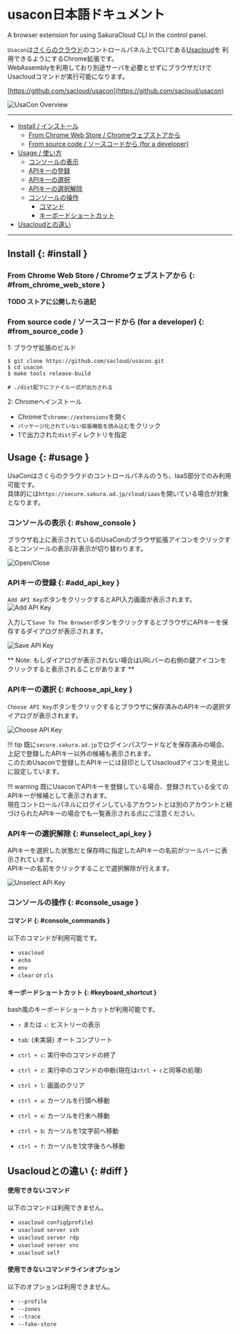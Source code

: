# usacon日本語ドキュメント

A browser extension for using SakuraCloud CLI in the control panel.

`Usacon`は[さくらのクラウド](https://cloud.sakura.ad.jp)のコントロールパネル上でCLIである[Usacloud](https://github.com/sacloud/usacloud)を
利用できるようにするChrome拡張です。  
WebAssemblyを利用しており別途サーバを必要とせずにブラウザだけでUsacloudコマンドが実行可能になります。

[https://github.com/sacloud/usacon](https://github.com/sacloud/usacon)

![UsaCon Overview](images/overview.png)

---

- [Install / インストール](#install)
    - [From Chrome Web Store / Chromeウェブストアから](#from_chrome_web_store)
    - [From source code / ソースコードから (for a developer)](#from_source_code)
- [Usage / 使い方](#usage)
    - [コンソールの表示](#show_console)
    - [APIキーの登録](#add_api_key)
    - [APIキーの選択](#choose_api_key)
    - [APIキーの選択解除](#unselect_api_key)
    - [コンソールの操作](#console_usage)
        - [コマンド](#console_commands)
        - [キーボードショートカット](#keyboard_shortcut)
- [Usacloudとの違い](#diff)
---

## Install {: #install }

### From Chrome Web Store / Chromeウェブストアから {: #from_chrome_web_store }

**TODO ストアに公開したら追記**

### From source code / ソースコードから (for a developer) {: #from_source_code }

1: ブラウザ拡張のビルド

```
$ git clone https://github.com/sacloud/usacon.git
$ cd usacon
$ make tools release-build

# ./dist配下にファイル一式が出力される
```

2: Chromeへインストール

- Chromeで`chrome://extensions`を開く
- `パッケージ化されていない拡張機能を読み込む`をクリック
- 1で出力された`dist`ディレクトリを指定

## Usage {: #usage }

UsaConはさくらのクラウドのコントロールパネルのうち、IaaS部分でのみ利用可能です。  
具体的には`https://secure.sakura.ad.jp/cloud/iaas`を開いている場合が対象となります。

### コンソールの表示 {: #show_console }

ブラウザ右上に表示されているのUsaConのブラウザ拡張アイコンをクリックするとコンソールの表示/非表示が切り替わります。

![Open/Close](images/open-close.png)

### APIキーの登録 {: #add_api_key }

`Add API Key`ボタンをクリックするとAPI入力画面が表示されます。
![Add API Key](images/add-api-key.png)

入力して`Save To The Browser`ボタンをクリックするとブラウザにAPIキーを保存するダイアログが表示されます。

![Save API Key](images/save-api-key.png)

** Note: もしダイアログが表示されない場合はURLバーの右側の鍵アイコンをクリックすると表示されることがあります **

### APIキーの選択 {: #choose_api_key }

`Choose API Key`ボタンをクリックするとブラウザに保存済みのAPIキーの選択ダイアログが表示されます。

![Choose API Key](images/choose-api-key.png)

!!! tip
    既に`secure.sakura.ad.jp`でログインパスワードなどを保存済みの場合、上記で登録したAPIキー以外の候補も表示されます。   
    このためUsaconで登録したAPIキーには目印としてUsacloudアイコンを見出しに設定しています。

!!! warning
    既にUsaconでAPIキーを登録している場合、登録されている全てのAPIキーが候補として表示されます。  
    現在コントロールパネルにログインしているアカウントとは別のアカウントと紐づけられたAPIキーの場合でも一覧表示される点にご注意ください。

### APIキーの選択解除 {: #unselect_api_key }

APIキーを選択した状態だと保存時に指定したAPIキーの名前がツールバーに表示されています。  
APIキーの名前をクリックすることで選択解除が行えます。

![Unselect API Key](images/unselect-api-key.png)

### コンソールの操作 {: #console_usage }

#### コマンド {: #console_commands }

以下のコマンドが利用可能です。

- `usacloud`
- `echo`
- `env`
- `clear` or `cls`

#### キーボードショートカット {: #keyboard_shortcut }

bash風のキーボードショートカットが利用可能です。

- `↑` または `↓`: ヒストリーの表示
- `tab`: (未実装) オートコンプリート
- `ctrl + c`: 実行中のコマンドの終了
- `ctrl + z`: 実行中のコマンドの中断(現在は`ctrl + c`と同等の処理)
- `ctrl + l`: 画面のクリア

- `ctrl + a`: カーソルを行頭へ移動
- `ctrl + e`: カーソルを行末へ移動
- `ctrl + b`: カーソルを1文字前へ移動
- `ctrl + f`: カーソルを1文字後ろへ移動

## Usacloudとの違い {: #diff }

#### 使用できないコマンド

以下のコマンドは利用できません。

- `usacloud config`(`profile`)
- `usacloud server ssh`
- `usacloud server rdp`
- `usacloud server vnc`
- `usacloud self`

#### 使用できないコマンドラインオプション

以下のオプションは利用できません。

- `--profile`
- `--zones`
- `--trace`
- `--fake-store`

